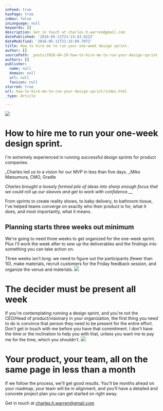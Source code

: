 ```yaml
---
inFeed: true
hasPage: true
inNav: false
inLanguage: null
keywords: []
description: Get in touch at charles.h.warren@gmail.com
datePublished: '2016-05-11T21:15:43.822Z'
dateModified: '2016-05-11T21:15:09.707Z'
title: How to hire me to run your one-week design sprint.
author: []
sourcePath: _posts/2016-04-29-how-to-hire-me-to-run-your-design-sprint.md
authors: []
publisher:
  name: null
  domain: null
  url: null
  favicon: null
starred: true
url: how-to-hire-me-to-run-your-design-sprint/index.html
_type: Article

---
```

![](https://the-grid-user-content.s3-us-west-2.amazonaws.com/7cd06c03-bdeb-40a0-b40b-9cd00d39d6da.jpg)

# How to hire me to run your one-week design sprint.

I'm extremely experienced in running successful design sprints for product companies. 

_Charles led us to a vision for our MVP in less than five days. _Miko Matsumura, CMO, Gradle

_Charles brought a loosely formed pile of ideas into sharp enough focus that we could roll up our sleeves and get to work with confidence.___

From sprints to create reality shows, to baby delivery, to bathroom tissue, I've helped teams converge on exactly who their product is for, what it does, and most importantly, what it means.

## Planning starts three weeks out minimum

We're going to need three weeks to get organized for the one-week sprint. Plus I'll work the week after to sew up the deliverables and the findings into something you can take action on. 

Three weeks isn't long: we need to figure out the participants (fewer than 10), make materials, recruit customers for the Friday feedback session, and organize the venue and materials.
![](https://the-grid-user-content.s3-us-west-2.amazonaws.com/321f0920-0527-4a79-aaee-0ec723fb39b1.jpg)

# The decider must be present all week

If you're contemplating running a design sprint, and you're not the CEO/Head of product/visionary in your organization, the first thing you need to do is convince that person they need to be present for the entire effort. Don't get in touch with me before you have that commitment. I don't have the time or the inclination to help you with that, unless you want me to pay me for the time, which you shouldn't.
![](https://the-grid-user-content.s3-us-west-2.amazonaws.com/f807907c-b62a-4b4f-8e9f-37c8bd02eed9.jpg)

# Your product, your team, all on the same page in less than a month

If we follow the process, we'll get good results. You'll be months ahead on your roadmap, your team will be in alignment, and you'll have a detailed and concrete project plan you can get started on right away.

Get in touch at charles.h.warren@gmail.com